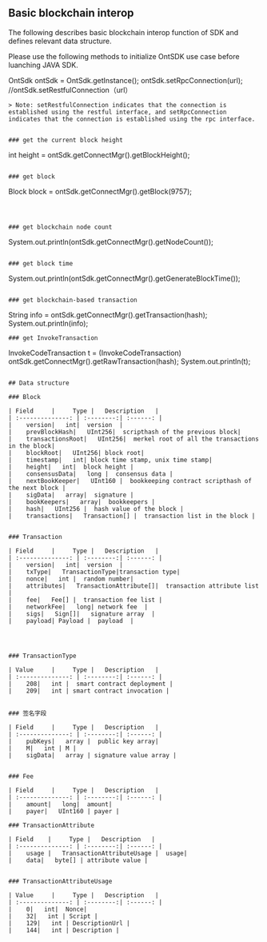 ﻿## Basic blockchain interop

The following describes basic blockchain interop function of SDK and defines relevant data structure.

Please use the following methods to initialize OntSDK use case before luanching JAVA SDK.

OntSdk ontSdk = OntSdk.getInstance();
ontSdk.setRpcConnection(url);
//ontSdk.setRestfulConnection（url）
```
> Note: setRestfulConnection indicates that the connection is established using the restful interface, and setRpcConnection indicates that the connection is established using the rpc interface.


### get the current block height
```
int height = ontSdk.getConnectMgr().getBlockHeight();
```

### get block

```
Block block = ontSdk.getConnectMgr().getBlock(9757);
```



### get blockchain node count

```
System.out.println(ontSdk.getConnectMgr().getNodeCount());
```

### get block time

```
System.out.println(ontSdk.getConnectMgr().getGenerateBlockTime());
```

### get blockchain-based transaction

```
String info = ontSdk.getConnectMgr().getTransaction(hash);
System.out.println(info);
```
### get InvokeTransaction 

```
InvokeCodeTransaction t = (InvokeCodeTransaction) ontSdk.getConnectMgr().getRawTransaction(hash);
System.out.println(t);
```

## Data structure

### Block

| Field     |     Type |   Description   | 
| :--------------: | :--------:| :------: |
|    version|   int|  version  |
|    prevBlockHash|   UInt256|  scripthash of the previous block|
|    transactionsRoot|   UInt256|  merkel root of all the transactions in the block|
|    blockRoot|   UInt256| block root|
|    timestamp|   int| block time stamp, unix time stamp|
|    height|   int|  block height |
|    consensusData|   long |  consensus data |
|    nextBookKeeper|   UInt160 |  bookkeeping contract scripthash of the next block |
|    sigData|   array|  signature |
|    bookKeepers|   array|  bookkeepers |
|    hash|   UInt256 |  hash value of the block |
|    transactions|   Transaction[] |  transaction list in the block |


### Transaction

| Field     |     Type |   Description   | 
| :--------------: | :--------:| :------: |
|    version|   int|  version  |
|    txType|   TransactionType|transaction type|
|    nonce|   int |  random number|
|    attributes|   TransactionAttribute[]|  transaction attribute list |
|    fee|   Fee[] |  transaction fee list |
|    networkFee|   long| network fee  |
|    sigs|   Sign[]|   signature array  |
|    payload| Payload |  payload  |




### TransactionType

| Value     |     Type |   Description   | 
| :--------------: | :--------:| :------: |
|    208|   int |  smart contract deployment |
|    209|   int | smart contract invocation |


### 签名字段

| Field     |     Type |   Description   | 
| :--------------: | :--------:| :------: |
|    pubKeys|   array |  public key array|
|    M|   int | M |
|    sigData|   array | signature value array |


### Fee

| Field     |     Type |   Description   | 
| :--------------: | :--------:| :------: |
|    amount|   long|  amount|
|    payer|   UInt160 | payer |

### TransactionAttribute

| Field    |     Type |   Description   | 
| :--------------: | :--------:| :------: |
|    usage |   TransactionAttributeUsage |  usage|
|    data|   byte[] | attribute value |


### TransactionAttributeUsage

| Value     |     Type |   Description   | 
| :--------------: | :--------:| :------: |
|    0|   int|  Nonce|
|    32|   int | Script |
|    129|   int | DescriptionUrl |
|    144|   int | Description |
